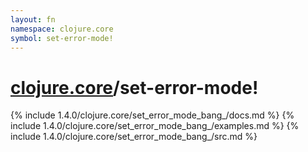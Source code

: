 ```yaml
---
layout: fn
namespace: clojure.core
symbol: set-error-mode!
---
```


# [clojure.core](../)/set-error-mode!

{% include 1.4.0/clojure.core/set_error_mode_bang_/docs.md %}
{% include 1.4.0/clojure.core/set_error_mode_bang_/examples.md %}
{% include 1.4.0/clojure.core/set_error_mode_bang_/src.md %}

